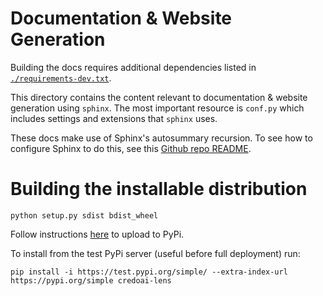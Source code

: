 # Documentation & Website Generation

Building the docs requires additional dependencies listed in [`./requirements-dev.txt`](./requirements-dev.txt).

This directory contains the content relevant to documentation & website
generation using `sphinx`. The most important resource is `conf.py` which
includes settings and extensions that `sphinx` uses.

These docs make use of Sphinx's autosummary recursion.
To see how to configure Sphinx to do this, see this [Github repo README](https://github.com/JamesALeedham/Sphinx-Autosummary-Recursion).



# Building the installable distribution
```
python setup.py sdist bdist_wheel
```

Follow instructions [here](https://packaging.python.org/en/latest/tutorials/packaging-projects/) to upload to PyPi.

To install from the test PyPi server (useful before full deployment) run:
```
pip install -i https://test.pypi.org/simple/ --extra-index-url https://pypi.org/simple credoai-lens
```